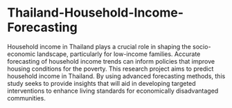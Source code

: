 # Thailand-Household-Income-Forecasting
Household income in Thailand plays a crucial role in shaping the socio-economic landscape, particularly for low-income families. Accurate forecasting of household income trends can inform policies that improve housing conditions for the poverty. This research project aims to predict household income in Thailand. By using advanced forecasting methods,  this study seeks to provide insights that will aid in developing targeted interventions to enhance living standards for economically disadvantaged communities.
